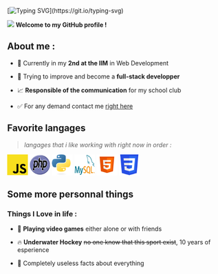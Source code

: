 [![Typing SVG](https://readme-typing-svg.demolab.com?font=Fira+Code&pause=1000&color=F7F7F7&width=435&lines=Hello+World+!+I'm+Thomas+!)](https://git.io/typing-svg)

<img src = "https://raw.githubusercontent.com/MartinHeinz/MartinHeinz/master/wave.gif" width = 20px> **Welcome to my GitHub profile !**

## About me :

- 👷 Currently in my **2nd at the IIM** in Web Development

- 🚧 Trying to improve and become a **full-stack developper**

- 📈 **Responsible of the communication** for my school club

- ✅ For any demand contact me  <a href="mailto:thomascandille0508@gmail.com">right here</a>

## Favorite langages
>*langages that i like working with right now in order :*

<img src="img/Javascript-736400_960_720.png" width="48" height="48" alt="JavaScript"></img>
<img src="img/PHP-logo.svg" width="48" height="48" alt="PhP"></img>
<img src="img/Python-logo-notext.svg" width="48" height="48" alt="Python"></img>
<img src="img/logo-mysql-170x115.png" width="48" height="48" alt="MySQL"></img>
<img src="img/icons8-html-5.svg" width="48" height="48" alt="HTML"></img>
<img src="img/CSS3_logo.svg" width="48" height="48" alt="CSS"></img>

## Some more personnal things

### Things I Love in life :

- 🚩 **Playing video games** either alone or with friends

- 🔥 **Underwater Hockey** ~~no one know that this sport exist~~, 10 years of esperience

- 🐛 Completely useless facts about everything

